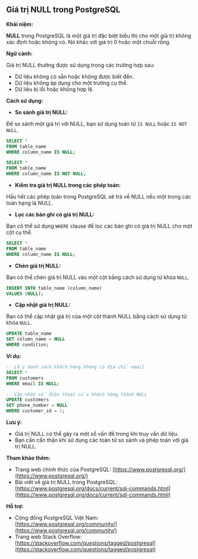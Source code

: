 ## Giá trị NULL trong PostgreSQL

**Khái niệm:**

**NULL** trong PostgreSQL là một giá trị đặc biệt biểu thị cho một giá trị không xác định hoặc không có. Nó khác với giá trị 0 hoặc một chuỗi rỗng.

**Ngữ cảnh:**

Giá trị NULL thường được sử dụng trong các trường hợp sau:

- Dữ liệu không có sẵn hoặc không được biết đến.
- Dữ liệu không áp dụng cho một trường cụ thể.
- Dữ liệu bị lỗi hoặc không hợp lệ.

**Cách sử dụng:**

- **So sánh giá trị NULL:**

Để so sánh một giá trị với NULL, bạn sử dụng toán tử `IS NULL` hoặc `IS NOT NULL`.

```sql
SELECT *
FROM table_name
WHERE column_name IS NULL;

SELECT *
FROM table_name
WHERE column_name IS NOT NULL;
```

- **Kiểm tra giá trị NULL trong các phép toán:**

Hầu hết các phép toán trong PostgreSQL sẽ trả về NULL nếu một trong các toán hạng là NULL.

- **Lọc các bản ghi có giá trị NULL:**

Bạn có thể sử dụng `WHERE` clause để lọc các bản ghi có giá trị NULL cho một cột cụ thể.

```sql
SELECT *
FROM table_name
WHERE column_name IS NULL;
```

- **Chèn giá trị NULL:**

Bạn có thể chèn giá trị NULL vào một cột bằng cách sử dụng từ khóa `NULL`.

```sql
INSERT INTO table_name (column_name)
VALUES (NULL);
```

- **Cập nhật giá trị NULL:**

Bạn có thể cập nhật giá trị của một cột thành NULL bằng cách sử dụng từ khóa `NULL`.

```sql
UPDATE table_name
SET column_name = NULL
WHERE condition;
```

**Ví dụ:**

```sql
-- Lấy danh sách khách hàng không có địa chỉ email
SELECT *
FROM customers
WHERE email IS NULL;

-- Cập nhật số điện thoại của khách hàng thành NULL
UPDATE customers
SET phone_number = NULL
WHERE customer_id = 1;
```

**Lưu ý:**

- Giá trị NULL có thể gây ra một số vấn đề trong khi truy vấn dữ liệu.
- Bạn cần cẩn thận khi sử dụng các toán tử so sánh và phép toán với giá trị NULL.

**Tham khảo thêm:**

- Trang web chính thức của PostgreSQL: [https://www.postgresql.org/](https://www.postgresql.org/)
- Bài viết về giá trị NULL trong PostgreSQL: [https://www.postgresql.org/docs/current/sql-commands.html](https://www.postgresql.org/docs/current/sql-commands.html)

**Hỗ trợ:**

- Cộng đồng PostgreSQL Việt Nam: [https://www.postgresql.org/community/](https://www.postgresql.org/community/)
- Trang web Stack Overflow: [https://stackoverflow.com/questions/tagged/postgresql](https://stackoverflow.com/questions/tagged/postgresql)
